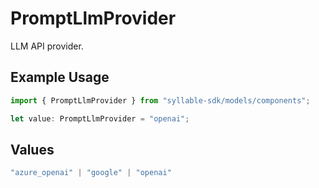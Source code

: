 # PromptLlmProvider

LLM API provider.

## Example Usage

```typescript
import { PromptLlmProvider } from "syllable-sdk/models/components";

let value: PromptLlmProvider = "openai";
```

## Values

```typescript
"azure_openai" | "google" | "openai"
```